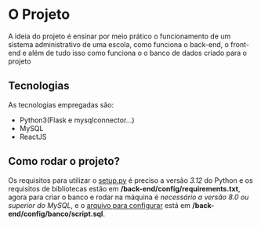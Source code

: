 # O Projeto
A ideia do projeto é ensinar por meio prático o funcionamento de um sistema administrativo de uma escola, como funciona o back-end, o front-end e além de tudo isso
como funciona o o banco de dados criado para o projeto

## Tecnologias
As tecnologias empregadas são:
- Python3(Flask e mysqlconnector...)
- MySQL
- ReactJS

## Como rodar o projeto?

Os requisitos para utilizar o [setup.py](/Back-End/api/setup.py) é preciso a versão *3.12* do Python e os requisitos de bibliotecas estão em  **/back-end/config/requirements.txt**, agora para criar o banco e rodar na máquina é *necessário a versão 8.0 ou superior do MySQL*, e o [arquivo para configurar](/back-end/config/banco/script.sql) está em **/back-end/config/banco/script.sql**.